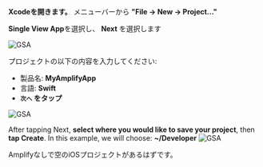 **Xcodeを開きます。**  メニューバーから **"File -> New -> Project..."**

**Single View App**を選択し、 **Next** を選択します

![GSA](~/images/project-setup/20_1_createProject.png)

プロジェクトの以下の内容を入力してください:
* 製品名: **MyAmplifyApp**
* 言語: **Swift**
* **`次へ` をタップ**

![GSA](~/images/project-setup/20_2_createProject.png)

After tapping Next, **select where you would like to save your project**, then **tap Create**.  In this example, we will choose: **~/Developer** ![GSA](~/images/project-setup/20_3_createProject.png)

Amplifyなしで空のiOSプロジェクトがあるはずです。